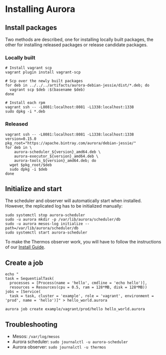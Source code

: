 # Installing Aurora

## Install packages

Two methods are described, one for installing locally built packages, the other
for installing released packages or release candidate packages.

### Locally built

    # Install vagrant scp
    vagrant plugin install vagrant-scp

    # Scp over the newly built packages
    for deb in ../../../artifacts/aurora-debian-jessie/dist/*.deb; do
      vagrant scp $deb :$(basename $deb)
    done

    # Install each rpm
    vagrant ssh -- -L8081:localhost:8081 -L1338:localhost:1338
    sudo dpkg -i *.deb

### Released

    vagrant ssh -- -L8081:localhost:8081 -L1338:localhost:1338
    version=0.15.0
    pkg_root="https://apache.bintray.com/aurora/debian-jessie/"
    for deb in \
        aurora-scheduler_${version}_amd64.deb \
        aurora-executor_${version}_amd64.deb \
        aurora-tools_${version}_amd64.deb; do
      wget $pkg_root/$deb
      sudo dpkg -i $deb
    done

## Initialize and start

The scheduler and observer will automatically start when installed. However, the replicated log
has to be initialized manually:

    sudo systemctl stop aurora-scheduler
    sudo -u aurora mkdir -p /var/lib/aurora/scheduler/db
    sudo -u aurora mesos-log initialize --path=/var/lib/aurora/scheduler/db
    sudo systemctl start aurora-scheduler

To make the Thermos observer work, you will have to follow the instructions of our
[Install Guide](https://github.com/apache/aurora/blob/master/docs/operations/installation.md#configuration).

## Create a job

```
echo "
task = SequentialTask(
  processes = [Process(name = 'hello', cmdline = 'echo hello')],
  resources = Resources(cpu = 0.5, ram = 128*MB, disk = 128*MB))
jobs = [Service(
  task = task, cluster = 'example', role = 'vagrant', environment = 'prod', name = 'hello')]" > hello_world.aurora

aurora job create example/vagrant/prod/hello hello_world.aurora
```

## Troubleshooting

* Mesos: `/var/log/mesos`
* Aurora scheduler: `sudo journalctl -u aurora-scheduler`
* Aurora observer: `sudo journalctl -u thermos`
